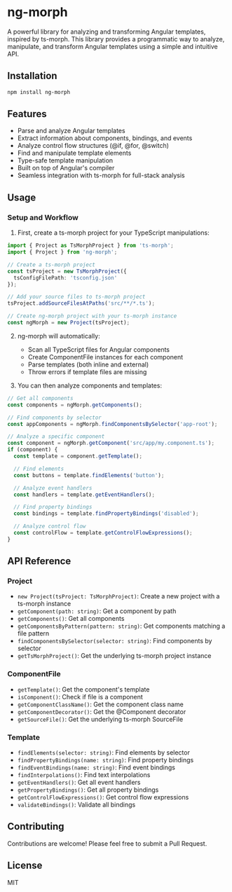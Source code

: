 # ng-morph

A powerful library for analyzing and transforming Angular templates, inspired by ts-morph. This library provides a programmatic way to analyze, manipulate, and transform Angular templates using a simple and intuitive API.

## Installation

```bash
npm install ng-morph
```

## Features

- Parse and analyze Angular templates
- Extract information about components, bindings, and events
- Analyze control flow structures (@if, @for, @switch)
- Find and manipulate template elements
- Type-safe template manipulation
- Built on top of Angular's compiler
- Seamless integration with ts-morph for full-stack analysis

## Usage

### Setup and Workflow

1. First, create a ts-morph project for your TypeScript manipulations:
```typescript
import { Project as TsMorphProject } from 'ts-morph';
import { Project } from 'ng-morph';

// Create a ts-morph project
const tsProject = new TsMorphProject({
  tsConfigFilePath: 'tsconfig.json'
});

// Add your source files to ts-morph project
tsProject.addSourceFilesAtPaths('src/**/*.ts');

// Create ng-morph project with your ts-morph instance
const ngMorph = new Project(tsProject);
```

2. ng-morph will automatically:
   - Scan all TypeScript files for Angular components
   - Create ComponentFile instances for each component
   - Parse templates (both inline and external)
   - Throw errors if template files are missing

3. You can then analyze components and templates:
```typescript
// Get all components
const components = ngMorph.getComponents();

// Find components by selector
const appComponents = ngMorph.findComponentsBySelector('app-root');

// Analyze a specific component
const component = ngMorph.getComponent('src/app/my.component.ts');
if (component) {
  const template = component.getTemplate();

  // Find elements
  const buttons = template.findElements('button');

  // Analyze event handlers
  const handlers = template.getEventHandlers();

  // Find property bindings
  const bindings = template.findPropertyBindings('disabled');

  // Analyze control flow
  const controlFlow = template.getControlFlowExpressions();
}
```

## API Reference

### Project

- `new Project(tsProject: TsMorphProject)`: Create a new project with a ts-morph instance
- `getComponent(path: string)`: Get a component by path
- `getComponents()`: Get all components
- `getComponentsByPattern(pattern: string)`: Get components matching a file pattern
- `findComponentsBySelector(selector: string)`: Find components by selector
- `getTsMorphProject()`: Get the underlying ts-morph project instance

### ComponentFile

- `getTemplate()`: Get the component's template
- `isComponent()`: Check if file is a component
- `getComponentClassName()`: Get the component class name
- `getComponentDecorator()`: Get the @Component decorator
- `getSourceFile()`: Get the underlying ts-morph SourceFile

### Template

- `findElements(selector: string)`: Find elements by selector
- `findPropertyBindings(name: string)`: Find property bindings
- `findEventBindings(name: string)`: Find event bindings
- `findInterpolations()`: Find text interpolations
- `getEventHandlers()`: Get all event handlers
- `getPropertyBindings()`: Get all property bindings
- `getControlFlowExpressions()`: Get control flow expressions
- `validateBindings()`: Validate all bindings

## Contributing

Contributions are welcome! Please feel free to submit a Pull Request.

## License

MIT
